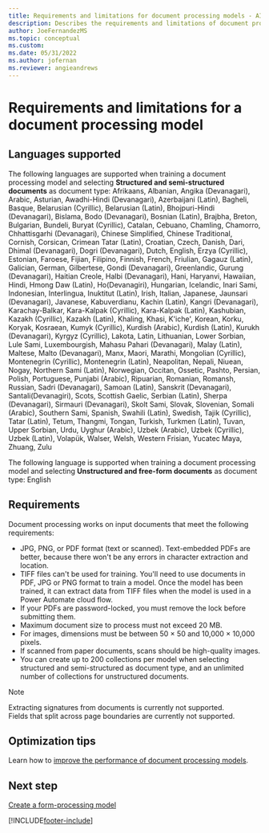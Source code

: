 ```yaml
---
title: Requirements and limitations for document processing models - AI Builder | Microsoft Docs
description: Describes the requirements and limitations of document processing models in AI Builder.
author: JoeFernandezMS
ms.topic: conceptual
ms.custom:
ms.date: 05/31/2022
ms.author: jofernan
ms.reviewer: angieandrews
---
```


# Requirements and limitations for a document processing model

## Languages supported

The following languages are supported when training a document processing model and selecting **Structured and semi-structured documents** as document type: Afrikaans, Albanian, Angika (Devanagari), Arabic, Asturian, Awadhi-Hindi (Devanagari), Azerbaijani (Latin), Bagheli, Basque, Belarusian (Cyrillic), Belarusian (Latin), Bhojpuri-Hindi (Devanagari), Bislama, Bodo (Devanagari), Bosnian (Latin), Brajbha, Breton, Bulgarian, Bundeli, Buryat (Cyrillic), Catalan, Cebuano, Chamling, Chamorro, Chhattisgarhi (Devanagari), Chinese Simplified, Chinese Traditional, Cornish, Corsican, Crimean Tatar (Latin), Croatian, Czech, Danish, Dari, Dhimal (Devanagari), Dogri (Devanagari), Dutch, English, Erzya (Cyrillic), Estonian, Faroese, Fijian, Filipino, Finnish, French, Friulian, Gagauz (Latin), Galician, German, Gilbertese, Gondi (Devanagari), Greenlandic, Gurung (Devanagari), Haitian Creole, Halbi (Devanagari), Hani, Haryanvi, Hawaiian, Hindi, Hmong Daw (Latin), Ho(Devanagiri), Hungarian, Icelandic, Inari Sami, Indonesian, Interlingua, Inuktitut (Latin), Irish, Italian, Japanese, Jaunsari (Devanagari), Javanese, Kabuverdianu, Kachin (Latin), Kangri (Devanagari), Karachay-Balkar, Kara-Kalpak (Cyrillic), Kara-Kalpak (Latin), Kashubian, Kazakh (Cyrillic), Kazakh (Latin), Khaling, Khasi, K'iche', Korean, Korku, Koryak, Kosraean, Kumyk (Cyrillic), Kurdish (Arabic), Kurdish (Latin), Kurukh (Devanagari), Kyrgyz (Cyrillic), Lakota, Latin, Lithuanian, Lower Sorbian, Lule Sami, Luxembourgish, Mahasu Pahari (Devanagari), Malay (Latin), Maltese, Malto (Devanagari), Manx, Maori, Marathi, Mongolian (Cyrillic), Montenegrin (Cyrillic), Montenegrin (Latin), Neapolitan, Nepali, Niuean, Nogay, Northern Sami (Latin), Norwegian, Occitan, Ossetic, Pashto, Persian, Polish, Portuguese, Punjabi (Arabic), Ripuarian, Romanian, Romansh, Russian, Sadri  (Devanagari), Samoan (Latin), Sanskrit (Devanagari), Santali(Devanagiri), Scots, Scottish Gaelic, Serbian (Latin), Sherpa (Devanagari), Sirmauri (Devanagari), Skolt Sami, Slovak, Slovenian, Somali (Arabic), Southern Sami, Spanish, Swahili (Latin), Swedish, Tajik (Cyrillic), Tatar (Latin), Tetum, Thangmi, Tongan, Turkish, Turkmen (Latin), Tuvan, Upper Sorbian, Urdu, Uyghur (Arabic), Uzbek (Arabic), Uzbek (Cyrillic), Uzbek (Latin), Volapük, Walser, Welsh, Western Frisian, Yucatec Maya, Zhuang, Zulu

The following language is supported when training a document processing model and selecting **Unstructured and free-form documents** as document type: English

## Requirements

Document processing works on input documents that meet the following requirements:

- JPG, PNG, or PDF format (text or scanned). Text-embedded PDFs are better, because there won't be any errors in character extraction and location.
- TIFF files can't be used for training. You'll need to use documents in PDF, JPG or PNG format to train a model. Once the model has been trained, it can extract data from TIFF files when the model is used in a Power Automate cloud flow.
- If your PDFs are password-locked, you must remove the lock before submitting them.
- Maximum document size to process must not exceed 20 MB. 
- For images, dimensions must be between 50 &times; 50 and 10,000 &times; 10,000 pixels.
- If scanned from paper documents, scans should be high-quality images.
- You can create up to 200 collections per model when selecting structured and semi-structured as document type, and an unlimited number of collections for unstructured documents.

 > [!NOTE]
 > Extracting signatures from documents is currently not supported.<br />
 > Fields that split across page boundaries are currently not supported.

## Optimization tips

Learn how to [improve the performance of document processing models](improve-form-processing-performance.md).

## Next step

[Create a form-processing model](create-form-processing-model.md)

[!INCLUDE[footer-include](includes/footer-banner.md)]
